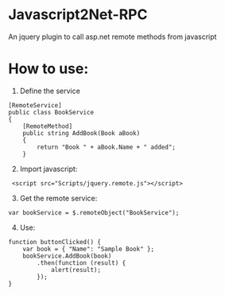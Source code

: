 # Javascript2Net-RPC
An jquery plugin to call asp.net remote methods from javascript

# How to use:
1. Define the service
```  
[RemoteService]
public class BookService
{
    [RemoteMethod]
    public string AddBook(Book aBook)
    {
        return "Book " + aBook.Name + " added";
    }
```
2. Import javascript:
```
 <script src="Scripts/jquery.remote.js"></script>
```
3. Get the remote service:
```
var bookService = $.remoteObject("BookService");
```
4. Use:
```
function buttonClicked() {
    var book = { "Name": "Sample Book" };
    bookService.AddBook(book)
        .then(function (result) {
            alert(result);
        });
}
```
